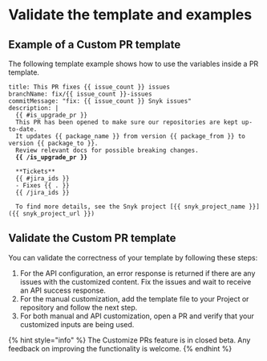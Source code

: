 # Validate the template and examples

## Example of a Custom PR template

The following template example shows how to use the variables inside a PR template.

<pre class="language-yaml"><code class="lang-yaml">title: This PR fixes {{ issue_count }} issues
branchName: fix/{{ issue_count }}-issues
commitMessage: "fix: {{ issue_count }} Snyk issues"
description: |
  {{ #is_upgrade_pr }}
  This PR has been opened to make sure our repositories are kept up-to-date.
  It updates {{ package_name }} from version {{ package_from }} to version {{ package_to }}.
  Review relevant docs for possible breaking changes.
<strong>  {{ /is_upgrade_pr }}
</strong>  
  **Tickets**
  {{ #jira_ids }}
  - Fixes {{ . }}
  {{ /jira_ids }}
  
  To find more details, see the Snyk project [{{ snyk_project_name }}]({{ snyk_project_url }})
</code></pre>

## Validate the Custom PR template

You can validate the correctness of your template by following these steps:

1. For the API configuration, an error response is returned if there are any issues with the customized content. Fix the issues and wait to receive an API success response.&#x20;
2. For the manual customization, add the template file to your Project or repository and follow the next step.&#x20;
3. For both manual and API customization, open a PR and verify that your customized inputs are being used.&#x20;

{% hint style="info" %}
The Customize PRs feature is in closed beta. Any feedback on improving the functionality is welcome.
{% endhint %}
